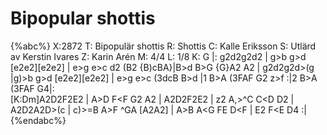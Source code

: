 # Bipopular shottis

{%abc%}
X:2872
T: Bipopulär shottis
R: Shottis
C: Kalle Eriksson
S: Utlärd av Kerstin Ivares
Z: Karin Arén
M: 4/4
L: 1/8
K: G
|: g2d2g2d2 | g>b g>d [e2e2][e2e2] | e>g e>c d2 (B2  {B)cBA}|B>d B>G {G}A2 A2 |
g2d2g2d>(g |g)>b g>d [e2e2][e2e2] | e>g e>c (3dcB B>d |1 B>A (3FAF G2 z>f :|2 B>A (3FAF G4|:  
[K:Dm]A2D2F2E2 | A>D F<F G2 A2 | A2D2F2E2 | z2 A,>^C C<D D2 |
A2D2A2D>(c | c)>=B A>F ^GA [A2A2] | A>B A<G FE D<F | E2 F<E D4 :|
{%endabc%}


